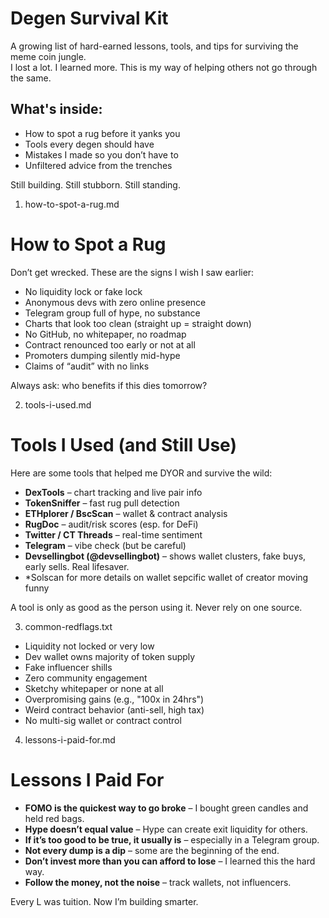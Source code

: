 # Degen Survival Kit

A growing list of hard-earned lessons, tools, and tips for surviving the meme coin jungle.  
I lost a lot. I learned more. This is my way of helping others not go through the same.

## What's inside:
- How to spot a rug before it yanks you
- Tools every degen should have
- Mistakes I made so you don’t have to
- Unfiltered advice from the trenches

Still building. Still stubborn. Still standing.

1. how-to-spot-a-rug.md

# How to Spot a Rug

Don’t get wrecked. These are the signs I wish I saw earlier:

- No liquidity lock or fake lock
- Anonymous devs with zero online presence
- Telegram group full of hype, no substance
- Charts that look too clean (straight up = straight down)
- No GitHub, no whitepaper, no roadmap
- Contract renounced too early or not at all
- Promoters dumping silently mid-hype
- Claims of “audit” with no links

Always ask: who benefits if this dies tomorrow?



2. tools-i-used.md

# Tools I Used (and Still Use)

Here are some tools that helped me DYOR and survive the wild:

- **DexTools** – chart tracking and live pair info
- **TokenSniffer** – fast rug pull detection
- **ETHplorer / BscScan** – wallet & contract analysis
- **RugDoc** – audit/risk scores (esp. for DeFi)
- **Twitter / CT Threads** – real-time sentiment
- **Telegram** – vibe check (but be careful)
- **Devsellingbot (@devsellingbot)** – shows wallet clusters, fake buys, early sells. Real lifesaver.
- *Solscan for more details on wallet sepcific wallet of creator moving funny 

A tool is only as good as the person using it. Never rely on one source.



3. common-redflags.txt

- Liquidity not locked or very low
- Dev wallet owns majority of token supply
- Fake influencer shills
- Zero community engagement
- Sketchy whitepaper or none at all
- Overpromising gains (e.g., "100x in 24hrs")
- Weird contract behavior (anti-sell, high tax)
- No multi-sig wallet or contract control



4. lessons-i-paid-for.md

# Lessons I Paid For

- **FOMO is the quickest way to go broke** – I bought green candles and held red bags.
- **Hype doesn’t equal value** – Hype can create exit liquidity for others.
- **If it’s too good to be true, it usually is** – especially in a Telegram group.
- **Not every dump is a dip** – some are the beginning of the end.
- **Don’t invest more than you can afford to lose** – I learned this the hard way.
- **Follow the money, not the noise** – track wallets, not influencers.

Every L was tuition. Now I’m building smarter.
